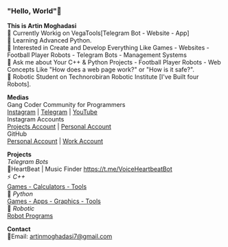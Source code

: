 ### "Hello, World"👋

<!--
**ArtinMoghadasi/ArtinMoghadasi** is a ✨ _special_ ✨ repository because its `README.md` (this file) appears on your GitHub profile.-->

**This is Artin Moghadasi** </br>
🔭 Currently Workig on VegaTools[Telegram Bot - Website - App] </br>
🌱 Learning Advanced Python. </br>
🧐 Interested in Create and Develop Everything Like Games - Websites - Football Player Robots - Telegram Bots - Management Systems </br>
💬 Ask me about Your C++ & Python Projects - Football Player Robots - Web Concepts Like "How does a web page work?" or "How is it safe?". </br>
🤖 Robotic Student on Technorobiran Robotic Institute [I've Built four Robots]. </br>

**Medias** </br> Gang Coder Community for Programmers </br> <a href="https://www.instgram.com/gang.coder" target="_blank">Instagram</a> | <a href="https://www.telegram.me/GangCoderCH" target="_blank">Telegram</a> | <a href="https://www.youtube.com/@gangcoder" target="_blank">YouTube</a> </br> Instagram Accounts </br> <a href="https://www.instgram.com/artin.projects" target="_blank">Projects Account</a> |
<a href="https://www.instgram.com/artin.mgs" target="_blank">Personal Account</a> </br> GitHub </br> <a href="https://www.github.com/ArtinMoghadasi" target="_blank">Personal Account</a> | <a href="https://www.github.com/ArtinProgrammer14" target="_blank">Work Account</a>

**Projects** </br>
*Telegram Bots* </br> 🎼HeartBeat | Music Finder https://t.me/VoiceHeartbeatBot </br>
⚡ *C++* </br>
<a href="https://github.com/ArtinMoghadasi/CPP" target="_blank"> Games - Calculators - Tools </a></br>
🐍 *Python* </br>
<a href="https://github.com/ArtinMoghadasi/Python" target="_blank">Games - Apps - Graphics - Tools</a></br>
🦾 *Robotic* </br> <a href="https://github.com/ArtinMoghadasi/Robotic">Robot Programs</a></br>
<!-- *PCB Designs With Altium Designer*: 
*Board Designs with Proteus*: 
*C Programs with CodeVision*:
-->
**Contact** </br>
📧Email: artinmoghadasi7@gmail.com
